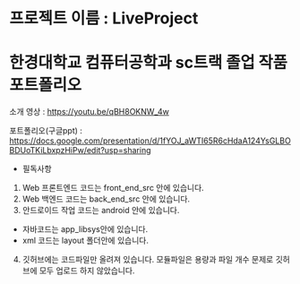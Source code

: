 # 프로젝트 이름 : LiveProject
# 한경대학교 컴퓨터공학과 sc트랙 졸업 작품 포트폴리오

소개 영상 : https://youtu.be/qBH8OKNW_4w

포트폴리오(구글ppt) : https://docs.google.com/presentation/d/1fYOJ_aWTI65R6cHdaA124YsGLBOBDUoTKiLbxpzHiPw/edit?usp=sharing

- 필독사항
1. Web 프론트엔드 코드는 front_end_src 안에 있습니다.
2. Web 백엔드 코드는 back_end_src 안에 있습니다.
3. 안드로이드 작업 코드는 android 안에 있습니다. 
  - 자바코드는 app_libsys안에 있습니다.
  - xml 코드는 layout 폴더안에 있습니다.
4. 깃허브에는 코드파일만 올려져 있습니다. 모듈파일은 용량과 파일 개수 문제로 깃허브에 모두 업로드 하지 않았습니다.
